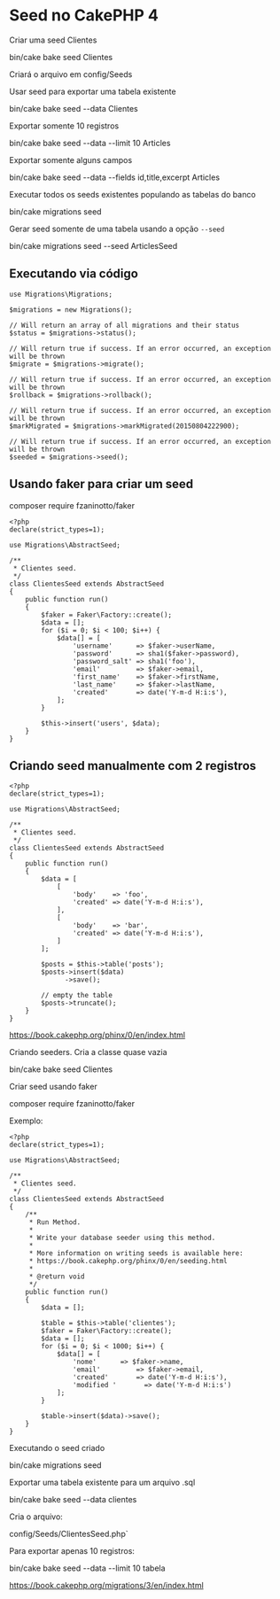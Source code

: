 # Seed no CakePHP 4

Criar uma seed Clientes

bin/cake bake seed Clientes

Criará o arquivo em config/Seeds

Usar seed para exportar uma tabela existente

bin/cake bake seed --data Clientes

Exportar somente 10 registros

bin/cake bake seed --data --limit 10 Articles

Exportar somente alguns campos

bin/cake bake seed --data --fields id,title,excerpt Articles

Executar todos os seeds existentes populando as tabelas do banco

bin/cake migrations seed

Gerar seed somente de uma tabela usando a opção `--seed`

bin/cake migrations seed --seed ArticlesSeed


## Executando via código
```
use Migrations\Migrations;

$migrations = new Migrations();

// Will return an array of all migrations and their status
$status = $migrations->status();

// Will return true if success. If an error occurred, an exception will be thrown
$migrate = $migrations->migrate();

// Will return true if success. If an error occurred, an exception will be thrown
$rollback = $migrations->rollback();

// Will return true if success. If an error occurred, an exception will be thrown
$markMigrated = $migrations->markMigrated(20150804222900);

// Will return true if success. If an error occurred, an exception will be thrown
$seeded = $migrations->seed();
```

## Usando faker para criar um seed

composer require fzaninotto/faker
```
<?php
declare(strict_types=1);

use Migrations\AbstractSeed;

/**
 * Clientes seed.
 */
class ClientesSeed extends AbstractSeed
{
    public function run()
    {
        $faker = Faker\Factory::create();
        $data = [];
        for ($i = 0; $i < 100; $i++) {
            $data[] = [
                'username'      => $faker->userName,
                'password'      => sha1($faker->password),
                'password_salt' => sha1('foo'),
                'email'         => $faker->email,
                'first_name'    => $faker->firstName,
                'last_name'     => $faker->lastName,
                'created'       => date('Y-m-d H:i:s'),
            ];
        }

        $this->insert('users', $data);
    }
}
```

## Criando seed manualmente com 2 registros
```
<?php
declare(strict_types=1);

use Migrations\AbstractSeed;

/**
 * Clientes seed.
 */
class ClientesSeed extends AbstractSeed
{
    public function run()
    {
        $data = [
            [
                'body'    => 'foo',
                'created' => date('Y-m-d H:i:s'),
            ],
            [
                'body'    => 'bar',
                'created' => date('Y-m-d H:i:s'),
            ]
        ];

        $posts = $this->table('posts');
        $posts->insert($data)
              ->save();

        // empty the table
        $posts->truncate();
    }
}
```
https://book.cakephp.org/phinx/0/en/index.html


Criando seeders. Cria a classe quase vazia

bin/cake bake seed Clientes


Criar seed usando faker

composer require fzaninotto/faker

Exemplo:
```
<?php
declare(strict_types=1);

use Migrations\AbstractSeed;

/**
 * Clientes seed.
 */
class ClientesSeed extends AbstractSeed
{
    /**
     * Run Method.
     *
     * Write your database seeder using this method.
     *
     * More information on writing seeds is available here:
     * https://book.cakephp.org/phinx/0/en/seeding.html
     *
     * @return void
     */
    public function run()
    {
        $data = [];

        $table = $this->table('clientes');
        $faker = Faker\Factory::create();
        $data = [];
        for ($i = 0; $i < 1000; $i++) {
            $data[] = [
                'nome'      => $faker->name,
                'email'         => $faker->email,
                'created'       => date('Y-m-d H:i:s'),
                'modified '       => date('Y-m-d H:i:s')
            ];
        }

        $table->insert($data)->save();
    }
}
```
Executando o seed criado

bin/cake migrations seed


Exportar uma tabela existente para um arquivo .sql

bin/cake bake seed --data clientes

Cria o arquivo:

config/Seeds/ClientesSeed.php`

Para exportar apenas 10 registros:

bin/cake bake seed --data --limit 10 tabela

https://book.cakephp.org/migrations/3/en/index.html

